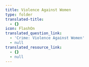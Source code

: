 ```yaml
---
title: Violence Against Women
type: folder
translated-title:
  - {}
icon: FlashOn
translated_question_link:
  - 'Crime: Violence Against Women'
  - null
translated_resource_link:
  - {}
  - null
---
```


